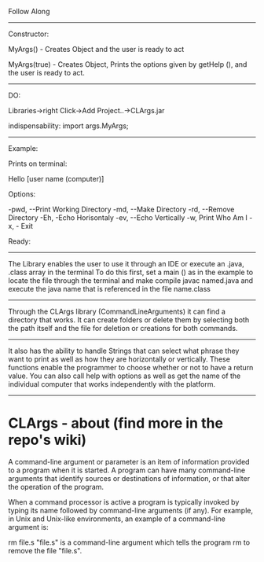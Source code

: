 Follow Along

---------------------------

Constructor:

MyArgs() - Creates Object and the user is ready to act

MyArgs(true) - Creates Object, Prints the options given by getHelp (), and the user is ready to act.

---------------------------

DO:

Libraries->right Click->Add Project..->CLArgs.jar

indispensability: import args.MyArgs;

-----------------------------------

Example:
 
Prints on terminal:

 Hello [user name (computer)]
 
Options:

-pwd, --Print Working Directory
-md, --Make Directory
-rd, --Remove Directory
-Eh, -Echo Horisontaly
-ev, --Echo Vertically
-w, Print Who Am I -x, - Exit

Ready:

-------------------------------

The Library enables the user to use it through an IDE or execute an .java, .class array in the terminal
To do this first, set a main () as in the example to locate the file through the terminal and make compile javac named.java and execute the java name that is referenced in the file name.class

-------------------------------
Through the CLArgs library (CommandLineArguments) it can find a directory that works.
It can create folders or delete them by selecting both the path itself and the file for deletion or creations for both commands.

--------------------------------

It also has the ability to handle Strings that can select what phrase they want to print as well as how they are horizontally or vertically. These functions enable the programmer to choose whether or not to have a return value.
You can also call help with options as well as get the name of the individual computer that works independently with the platform.

------------------------------

# CLArgs - about (find more in the repo's wiki)

A command-line argument or parameter is an item of information provided to a program when it is started. A program can have many command-line arguments that identify sources or destinations of information, or that alter the operation of the program.

When a command processor is active a program is typically invoked by typing its name followed by command-line arguments (if any). For example, in Unix and Unix-like environments, an example of a command-line argument is:

rm file.s
"file.s" is a command-line argument which tells the program rm to remove the file "file.s".
